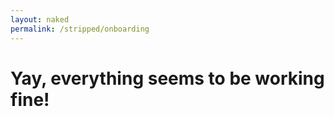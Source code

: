 ```yaml
---
layout: naked
permalink: /stripped/onboarding
---
```


<h1 id="fail" class="onboarding-fail" style="display:none">
Whoops, something went wrong.<br />
Have you activated &quot;Stripped&quot; in Safari Content Blockers?
</h1>

<h1 class="onboarding-success">
Yay, everything seems to be working fine!
</h1>

<script language="javascript">
$(function() {
document.getElementById('fail').style.display = "block";
});

</script>
